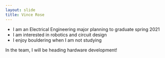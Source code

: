 ```yaml
---
layout: slide
title: Vince Rose
---
```


* I am an Electrical Engineering major planning to graduate spring 2021
* I am interested in robotics and circuit design
* I enjoy bouldering when I am not studying

In the team, I will be heading hardware development!
